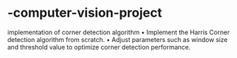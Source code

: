 # -computer-vision-project
implementation of corner detection algorithm
• Implement the Harris Corner detection algorithm from scratch.
 • Adjust parameters such as window size and threshold value to optimize
 corner detection performance.
